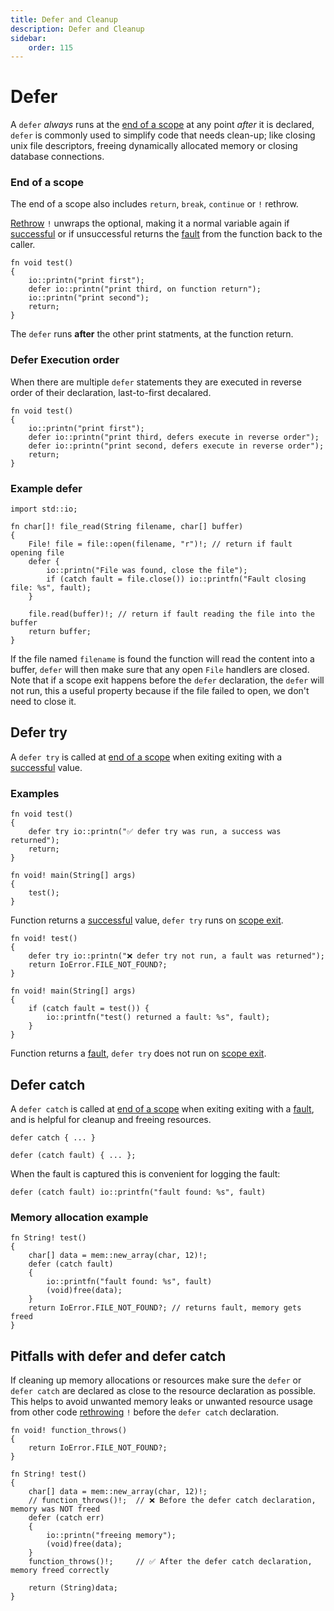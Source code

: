 ```yaml
---
title: Defer and Cleanup
description: Defer and Cleanup
sidebar:
    order: 115
---
```


# Defer 

A `defer` *always* runs at the [end of a scope](#end-of-a-scope) at any point *after* it is declared, `defer` is commonly used to simplify code that needs clean-up; like closing unix file descriptors, freeing dynamically allocated memory or closing database connections.

### End of a scope
The end of a scope also includes `return`, `break`, `continue` or `!` rethrow. 

[Rethrow](../optionals/#rethrow) `!` unwraps the optional, making it a normal variable again if [successful](../optionals) or if unsuccessful returns the [fault](../optionals) from the function back to the caller.

```c3
fn void test() 
{
    io::printn("print first");
    defer io::printn("print third, on function return");
    io::printn("print second");
    return;
}
```
The `defer` runs **after** the other print statments, at the function return.

### Defer Execution order
When there are multiple `defer` statements they are executed in reverse order of their declaration, last-to-first decalared. 


```c3
fn void test() 
{
    io::printn("print first");
    defer io::printn("print third, defers execute in reverse order");
    defer io::printn("print second, defers execute in reverse order");
    return;
}
```

### Example defer


```c3
import std::io;

fn char[]! file_read(String filename, char[] buffer)
{   
    File! file = file::open(filename, "r")!; // return if fault opening file
    defer { 
        io::printn("File was found, close the file"); 
        if (catch fault = file.close()) io::printfn("Fault closing file: %s", fault); 
    }

    file.read(buffer)!; // return if fault reading the file into the buffer
    return buffer;
}
```

If the file named `filename` is found the function will read the content into a buffer, `defer` will then make sure that any open `File` handlers are closed. 
Note that if a scope exit happens before the `defer` declaration, the `defer` will not run, this a useful property because if the file failed to open, we don't need to close it.


## Defer try

A `defer try` is called at [end of a scope](#end-of-a-scope) when exiting exiting with a [successful](../optionals) value.


### Examples

```c3
fn void test() 
{
    defer try io::printn("✅ defer try was run, a success was returned"); 
    return;
}

fn void! main(String[] args) 
{
    test();
}
```
Function returns a [successful](../optionals) value, `defer try` runs on [scope exit](#end-of-a-scope).

```c3
fn void! test() 
{
    defer try io::printn("❌ defer try not run, a fault was returned");
    return IoError.FILE_NOT_FOUND?;
}

fn void! main(String[] args) 
{
    if (catch fault = test()) {
        io::printfn("test() returned a fault: %s", fault);
    }
}
```
Function returns a [fault](../optionals), `defer try` does not run on [scope exit](#end-of-a-scope).



## Defer catch

A `defer catch` is called at [end of a scope](#end-of-a-scope) when exiting exiting with a [fault](../optionals), and is helpful for cleanup and freeing resources.
 

```c3
defer catch { ... }
```

```c3
defer (catch fault) { ... };

```
When the fault is captured this is convenient for logging the fault:
```c3
defer (catch fault) io::printfn("fault found: %s", fault)
```
### Memory allocation example


```c3
fn String! test()
{
    char[] data = mem::new_array(char, 12)!;
    defer (catch fault) 
    {
        io::printfn("fault found: %s", fault)
        (void)free(data);
    }
    return IoError.FILE_NOT_FOUND?; // returns fault, memory gets freed
}
```

## Pitfalls with defer and defer catch
If cleaning up memory allocations or resources make sure the `defer` or `defer catch` are declared as close to the resource declaration as possible. This helps to avoid unwanted memory leaks or unwanted resource usage from other code [rethrowing](../optionals/#rethrow) `!` before the `defer catch` declaration. 

```c3
fn void! function_throws() 
{
    return IoError.FILE_NOT_FOUND?;
}

fn String! test()
{
    char[] data = mem::new_array(char, 12)!;
    // function_throws()!;  // ❌ Before the defer catch declaration, memory was NOT freed
    defer (catch err) 
    {
        io::printn("freeing memory");
        (void)free(data);
    }
    function_throws()!;     // ✅ After the defer catch declaration, memory freed correctly

    return (String)data; 
}
```


